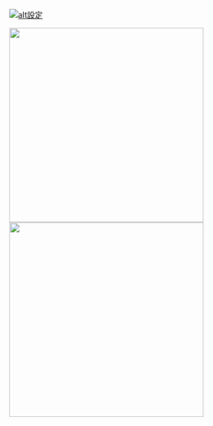 [![alt設定](http://img.youtube.com/vi/DjGxGMxvg4M/0.jpg)](https://www.youtube.com/watch?v=DjGxGMxvg4M)

<div width="100%">
  <img height=350 src="https://github-readme-stats.ebina4yaka.vercel.app/api?username=ebina4yaka&show_icons=true&theme=catppuccin_mocha&count_private=true&hide_border=true&locale=en&show=reviews,discussions_started,discussions_answered,prs_merged,prs_merged_percentage&cache_seconds=14400">
  <img height=350 src="https://github-readme-stats.ebina4yaka.vercel.app/api/top-langs/?username=ebina4yaka&theme=catppuccin_mocha&layout=pie&hide=css,plpgsql,javascript&hide_border=true&locale=en&cache_seconds=14400">
</div>
